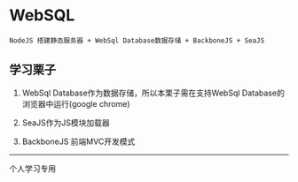 WebSQL
======

`NodeJS 搭建静态服务器 + WebSql Database数据存储 + BackboneJS + SeaJS`

## 学习栗子  ##

1. WebSql Database作为数据存储，所以本栗子需在支持WebSql Database的浏览器中运行(google chrome)

2. SeaJS作为JS模块加载器

3. BackboneJS 前端MVC开发模式

*****
个人学习专用
